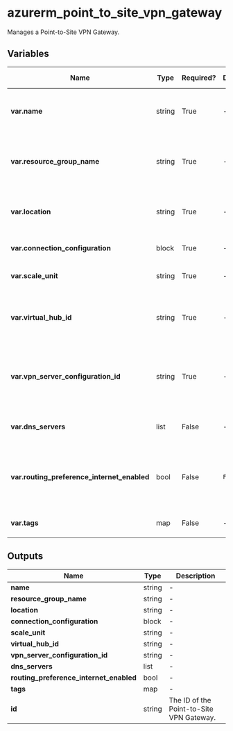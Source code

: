# azurerm_point_to_site_vpn_gateway

Manages a Point-to-Site VPN Gateway.

## Variables

| Name | Type | Required? | Default  | possible values | Description |
| ---- | ---- | --------- | -------- | ----------- | ----------- |
| **var.name** | string | True | -  |  -  | Specifies the name of the Point-to-Site VPN Gateway. Changing this forces a new resource to be created. | 
| **var.resource_group_name** | string | True | -  |  -  | The name of the resource group in which to create the Point-to-Site VPN Gateway. Changing this forces a new resource to be created. | 
| **var.location** | string | True | -  |  -  | Specifies the supported Azure location where the resource exists. Changing this forces a new resource to be created. | 
| **var.connection_configuration** | block | True | -  |  -  | A `connection_configuration` block. | 
| **var.scale_unit** | string | True | -  |  -  | The [Scale Unit](https://docs.microsoft.com/azure/virtual-wan/virtual-wan-faq#what-is-a-virtual-wan-gateway-scale-unit) for this Point-to-Site VPN Gateway. | 
| **var.virtual_hub_id** | string | True | -  |  -  | The ID of the Virtual Hub where this Point-to-Site VPN Gateway should exist. Changing this forces a new resource to be created. | 
| **var.vpn_server_configuration_id** | string | True | -  |  -  | The ID of the VPN Server Configuration which this Point-to-Site VPN Gateway should use. Changing this forces a new resource to be created. | 
| **var.dns_servers** | list | False | -  |  -  | A list of IP Addresses of DNS Servers for the Point-to-Site VPN Gateway. | 
| **var.routing_preference_internet_enabled** | bool | False | `False`  |  -  | Is the Routing Preference for the Public IP Interface of the VPN Gateway enabled? Defaults to `false`. Changing this forces a new resource to be created. | 
| **var.tags** | map | False | -  |  -  | A mapping of tags to assign to the Point-to-Site VPN Gateway. | 



## Outputs

| Name | Type | Description |
| ---- | ---- | --------- | 
| **name** | string  | - | 
| **resource_group_name** | string  | - | 
| **location** | string  | - | 
| **connection_configuration** | block  | - | 
| **scale_unit** | string  | - | 
| **virtual_hub_id** | string  | - | 
| **vpn_server_configuration_id** | string  | - | 
| **dns_servers** | list  | - | 
| **routing_preference_internet_enabled** | bool  | - | 
| **tags** | map  | - | 
| **id** | string  | The ID of the Point-to-Site VPN Gateway. | 